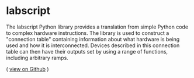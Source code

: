 # labscript


The labscript Python library provides a translation from simple Python code to complex hardware instructions. The library is used to construct a "connection table" containing information about what hardware is being used and how it is interconnected. Devices described in this connection table can then have their outputs set by using a range of functions, including arbitrary ramps.

( 
[view on Github](https://github.com/labscript-suite/labscript)
)